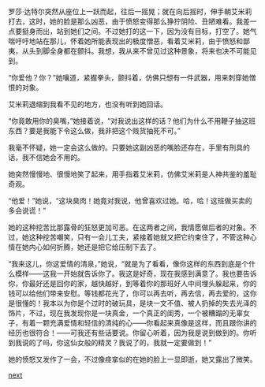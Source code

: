 
罗莎·达特尔突然从座位上一跃而起，往后一摇晃；就在向后摇时，伸手朝艾米莉打去，这时，她的脸是那么凶恶，由于愤怒变得那么狰狞阴险、丑陋难看。我差一点要挺身而出，站到她们之间。不过她打的这一下，因为没有目标，打空了。她气喘吁吁地站在那儿，怀着她所能表现出的极度憎恶，看着艾米莉，由于愤怒和鄙夷，从头到脚全身都在颤抖。我想，我从来不曾见过这种景象，将来也决不可能见到。

“你爱他？你？”她嚷道，紧握拳头，颤抖着，仿佛只想有一件武器，用来刺穿她憎恨的对象。

艾米莉退缩到我看不见的地方，也没有听到她回话。

“你竟敢用你的臭嘴，”她接着说，“对我说出这样的话？他们为什么不用鞭子抽这班东西？要是我能下令这么做，我非把这个贱货抽死不可。”

我毫不怀疑，她一定会这么做的。只要她这副凶恶的嘴脸还存在，手里有刑具的话，我不信她会不用的。

她突然慢慢地、很慢地笑了起来，用手指着艾米莉，仿佛艾米莉是人神共鉴的羞耻奇观。

“他爱！”她说，“这块臭肉！她竟对我说，他曾喜欢过她。哈，哈！这班做买卖的多会说谎！”

她的这种挖苦比那露骨的狂怒更加可恶。在这两者之间，我情愿做后者的对象。不过，她这种挖苦嘲笑，只有一会儿工夫，紧接着她就又把它约束住了，不管这种心情在她内心如何折腾，她还是把它给压制下去了。

“我来这儿，你这爱情的清泉，”她说，“就是为了看看，像你这样的东西到底是个什么模样——这我一开始就告诉你了。我这是好奇，现在我感到满意了。我也要告诉你，你最好还是回你的家，越快越好，到等着你的那班好人中间埋头躲起来，你的钱可以给他们带来安慰。等钱都花光了，你可以再去听，再去信，再去爱的，这你是很懂的！我本以为你是个过时的破玩具，是块一文不值、被人扔掉的失去光泽的饰片，不过，现在我发现你是一块真金，一个真正的闺秀，一个被糟蹋的无辜女子，有着一颗充满爱情和轻信的清纯的心——你看起来真像是这样，而且跟你讲的经历也很符合！——可我还有些话要说。你留心听着，因为我是说到做到的。你听到我说的了吗，你这仙女般的精灵？我说了的，我就一定要做到！”

她的愤怒又发作了一会，不过像痉挛似的在她的脸上一显即逝，她又露出了微笑。

[next](page638.md)